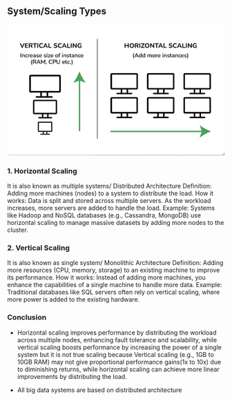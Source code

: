 ## System/Scaling Types

![alt text](Images/Scalings.png)

### 1. Horizontal Scaling
It is also known as multiple systems/ Distributed Architecture
Definition: Adding more machines (nodes) to a system to distribute the load.
How it works: Data is split and stored across multiple servers. As the workload increases, more servers are added to handle the load.
Example: Systems like Hadoop and NoSQL databases (e.g., Cassandra, MongoDB) use horizontal scaling to manage massive datasets by adding more nodes to the cluster.

### 2. Vertical Scaling
It is also known as single system/ Monolithic Architecture
Definition: Adding more resources (CPU, memory, storage) to an existing machine to improve its performance.
How it works: Instead of adding more machines, you enhance the capabilities of a single machine to handle more data.
Example: Traditional databases like SQL servers often rely on vertical scaling, where more power is added to the existing hardware.

### Conclusion
- Horizontal scaling improves performance by distributing the workload across multiple nodes, enhancing fault tolerance and scalability, while vertical scaling boosts performance by increasing the power of a single system but it is not true scaling because Vertical scaling (e.g., 1GB to 10GB RAM) may not give proportional performance gains(1x to 10x) due to diminishing returns, while horizontal scaling can achieve more linear improvements by distributing the load.

- All big data systems are based on distributed architecture
